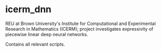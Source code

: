 # icerm_dnn

REU at Brown University's Institute for Computational and Experimental Research in Mathematics (ICERM); project investigates expressivity of piecewise linear deep neural networks. 

Contains all relevant scripts.
